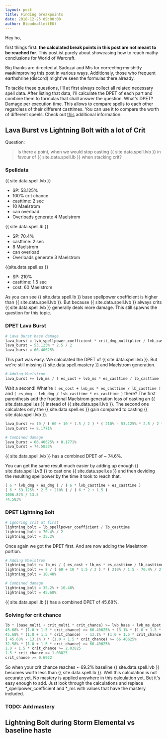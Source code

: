 ```yaml
---
layout: post
title: Finding breakpoints
date: 2018-12-25 09:00:00
author: Bloodmallet(EU)
---
```


Hey ho,

first things first: **the calculated break points in this post are not meant to be reached for**.
This post ist purely about showcasing how to reach mathy conclusions for World of Warcraft.

Big thanks are directed at Sadozai and Mis for ~~correcting my shitty math~~improving this post in various ways.
Additionaly, those who frequent earthshrine (discord) might've seen the formulas there already.

To tackle these questions, I'll at first always collect all related necessary spell data.
After listing that data, I'll calculate the DPET of each part and combine them to formulas that shall answer the question.
What's DPET? Damage per execution time.
This allows to compare spells to each other regardless of their different casttimes.
You can use it to compare the worth of different speels.
Check out [this](https://www.altered-time.com/forum/viewtopic.php?t=246) additional information.



## Lava Burst vs Lightning Bolt with a lot of Crit

Question:
> Is there a point, when we would stop casting {{ site.data.spell.lvb }} in favour of {{ site.data.spell.lb }} when stacking crit?


### Spelldata

{{ site.data.spell.lvb }}
- SP: 53.125%
- 100% crit chance
- casttime: 2 sec
- 10 Maelstrom
- can overload
- Overloads generate 4 Maelstrom

{{ site.data.spell.lb }}
- SP: 70.4%
- casttime: 2 sec
- 8 Maelstrom
- can overload
- Overloads generate 3 Maelstrom

{{site.data.spell.es }}
- SP: 210%
- casttime: 1.5 sec
- cost: 60 Maelstrom

As you can see {{ site.data.spell.lb }} base spellpower coefficient is higher than {{ site.data.spell.lvb }}.
But because {{ site.data.spell.lvb }} always crits {{ site.data.spell.lvb }} generally deals more damage.
This still spawns the question for this topic.


### DPET Lava Burst

```python
# Lava Burst base damage
lava_burst = lvb_spellpower_coefficient * crit_dmg_multiplier / lvb_casttime
lava_burst = 53.125% * 2.5 / 2
lava_burst = 66.40625%
```

This part was easy. We calculated the DPET of {{ site.data.spell.lvb }}.
But we're still missing {{ site.data.spell.mastery }} and Maelstrom generation.

```python
# Adding Maelstrom
lava_burst += lvb_ms / ( es_cost + lvb_ms * es_casttime / lb_casttime ) * ( es_dmg - lvb_dmg / lvb_casttime * es_casttime ) / lvb_casttime
```

Wait a second! What're `( es_cost + lvb_ms * es_casttime / lb_casttime )` and `( es_dmg - lvb_dmg / lvb_casttime * es_casttime )` there?
The first parenthesis add the fractional Maelstrom generation loss of casting an {{ site.data.spell.es }} instead of {{ site.data.spell.lvb }}.
The second one calculates only the {{ site.data.spell.es }} gain compared to casting {{ site.data.spell.lvb }}.

```python
lava_burst += 10 / ( 60 + 10 * 1.5 / 2 ) * ( 210% - 53.125% * 2.5 / 2 * 1.5 ) / 2
lava_burst += 8.1771%

# Combined damage
lava_burst = 66.40625% + 8.1771%
lava_burst = 74.5833%
```

{{ site.data.spell.lvb }} has a combined DPET of ~ 74.6%.

You can get the same result much easier by adding up enough {{ site.data.spell.LvB }} to cast one {{ site.data.spell.es }} and then deviding the resulting spellpower by the time it took to reach that.

```python
( 6 * lvb_dmg + es_dmg ) / ( 6 * lvb_casttime + es_casttime )
( 6 * 53.125% * 2.5 + 210% ) / ( 6 * 2 + 1.5 )
1006.875 / 13.5
74.583%
```


### DPET Lightning Bolt

```python
# ignoring crit at first
lightning_bolt = lb_spellpower_coefficient / lb_casttime
lightning_bolt = 70.4% / 2
lightning_bolt = 35.2%
```

Once again we got the DPET first. And are now adding the Maelstrom portion.

```python
# Adding Maelstrom
lightning_bolt += lb_ms / ( es_cost + lb_ms * es_casttime / lb_casttime ) * ( es_dmg / es_casttime - lb_dmg / lb_casttime ) * es_casttime / lb_casttime
lightning_bolt += 8 / ( 60 + 10 * 1.5 / 2 ) * ( 210% / 1.5 - 70.4% / 2 ) * 1.5 / 2
lightning_bolt = 10.48%

# Combined damage
lightning_bolt = 35.2% + 10.48%
lightning_bolt = 45.68%
```
{{ site.data.spell.lb }} has a combined DPET of 45.68%.


### Solving for crit chance

```python
lb * (base_multi + crit_multi * crit_chance) >= lvb_base + lvb_ms_dpet * (base_multi + crit_multi * crit_chance)
45.68% * (1.0 + 1.5 * crit_chance) >= 66.40625% + 13.1% * (1.0 + 1.5 * crit_chance)     | - 13.1% * 2.5 * crit_chance
45.68% * (1.0 + 1.5 * crit_chance)  - 13.1% * (1.0 + 1.5 * crit_chance) >= 66.40625%
( 45.68% - 13.1% ) * (1.0 + 1.5 * crit_chance) >= 66.40625%
32.58% * (1.0 + 1.5 * crit_chance) >= 66.40625%                                          | / 32.58%
1.0 + 1.5 * crit_chance >= 2.03825                                                       | - 1.0
1.5 * crit_chance >= 1.03825                                                             | / 1.5
crit_chance >= 0.6922
```

So when your crit chance reaches ~ 69.2% baseline {{ site.data.spell.lvb }} becomes worth less than {{ site.data.spell.lb }}.
Well this calculation is not accurate yet.
No mastery is applied anywhere in this calculation yet.
But it's easy enough to add.
Just look through the calculations and replace  *_spellpower_coefficient and *_ms with values that have the mastery included.

### TODO: Add mastery


## Lightning Bolt during Storm Elemental vs baseline haste
